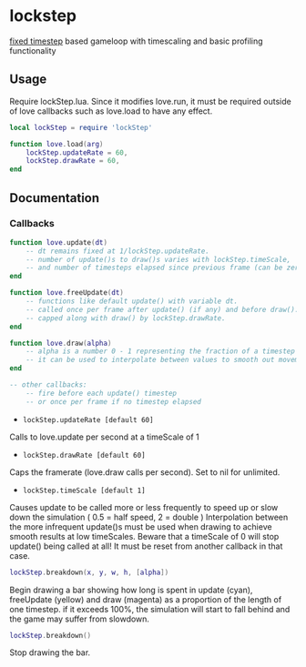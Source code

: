 lockstep
===

[fixed timestep](http://gafferongames.com/game-physics/fix-your-timestep/) based gameloop with timescaling and basic profiling functionality

Usage
---

Require lockStep.lua. Since it modifies love.run, it must be required outside of love callbacks such as love.load to have any effect.

```lua
local lockStep = require 'lockStep'

function love.load(arg)
    lockStep.updateRate = 60,
    lockStep.drawRate = 60,
end
```

Documentation
---

### Callbacks

```lua
function love.update(dt)
    -- dt remains fixed at 1/lockStep.updateRate.
    -- number of update()s to draw()s varies with lockStep.timeScale,
    -- and number of timesteps elapsed since previous frame (can be zero)
end

function love.freeUpdate(dt)
    -- functions like default update() with variable dt.
    -- called once per frame after update() (if any) and before draw().
    -- capped along with draw() by lockStep.drawRate.
end

function love.draw(alpha)
    -- alpha is a number 0 - 1 representing the fraction of a timestep elapsed but not yet simulated 
    -- it can be used to interpolate between values to smooth out movement visually at low timescales
end

-- other callbacks:
    -- fire before each update() timestep
    -- or once per frame if no timestep elapsed

```

- `lockStep.updateRate [default 60]`

Calls to love.update per second at a timeScale of 1

- `lockStep.drawRate [default 60]`

Caps the framerate (love.draw calls per second).
Set to nil for unlimited.

- `lockStep.timeScale [default 1]`

Causes update to be called more or less frequently to speed up or slow down the simulation ( 0.5 = half speed, 2 = double )
Interpolation between the more infrequent update()s must be used when drawing to achieve smooth results at low timeScales.
Beware that a timeScale of 0 will stop update() being called at all! It must be reset from another callback in that case.

```lua
lockStep.breakdown(x, y, w, h, [alpha])
```
Begin drawing a bar showing how long is spent in update (cyan), freeUpdate (yellow) and draw (magenta)
as a proportion of the length of one timestep. if it exceeds 100%, the simulation will start to fall behind
and the game may suffer from slowdown.

```lua
lockStep.breakdown()
```
Stop drawing the bar.


```